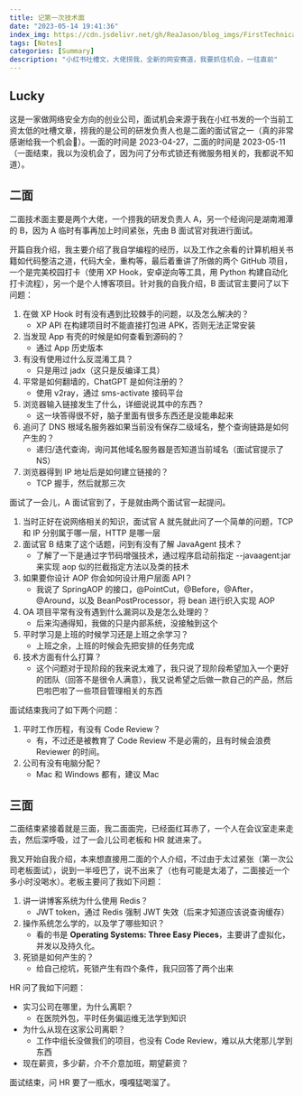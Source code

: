 ```yaml
---
title: 记第一次技术面
date: "2023-05-14 19:41:36"
index_img: https://cdn.jsdelivr.net/gh/ReaJason/blog_imgs/FirstTechnicalInterview_index_img.png
tags: [Notes]
categories: [Summary]
description: "小红书吐槽文，大佬捞我，全新的网安赛道，我要抓住机会，一往直前"
---
```


## Lucky

这是一家做网络安全方向的创业公司，面试机会来源于我在小红书发的一个当前工资太低的吐槽文章，捞我的是公司的研发负责人也是二面的面试官之一（真的非常感谢给我一个机会🥰）。一面的时间是 2023-04-27，二面的时间是 2023-05-11（一面结束，我以为没机会了，因为问了分布式锁还有微服务相关的，我都说不知道）。

## 二面

二面技术面主要是两个大佬，一个捞我的研发负责人 A，另一个经询问是湖南湘潭的 B，因为 A 临时有事再加上时间紧张，先由 B 面试官对我进行面试。

开篇自我介绍，我主要介绍了我自学编程的经历，以及工作之余看的计算机相关书籍如代码整洁之道，代码大全，重构等，最后着重讲了所做的两个 GitHub 项目，一个是完美校园打卡（使用 XP Hook，安卓逆向等工具，用 Python 构建自动化打卡流程），另一个是个人博客项目。针对我的自我介绍，B 面试官主要问了以下问题：

1. 在做 XP Hook 时有没有遇到比较棘手的问题，以及怎么解决的？
   - XP API 在构建项目时不能直接打包进 APK，否则无法正常安装
2. 当发现 App 有壳的时候是如何查看到源码的？
   - 通过 App 历史版本
3. 有没有使用过什么反混淆工具？
   - 只是用过 jadx（这只是反编译工具）
4. 平常是如何翻墙的，ChatGPT 是如何注册的？
   - 使用 v2ray，通过 sms-activate 接码平台
5. 浏览器输入链接发生了什么，详细说说其中的东西？
   - 这一块答得很不好，脑子里面有很多东西还是没能串起来
6. 追问了 DNS 根域名服务器如果当前没有保存二级域名，整个查询链路是如何产生的？
   - 递归/迭代查询，询问其他域名服务器是否知道当前域名（面试官提示了 NS）
7. 浏览器得到 IP 地址后是如何建立链接的？
   - TCP 握手，然后就那三次

面试了一会儿，A 面试官到了，于是就由两个面试官一起提问。

1. 当时正好在说网络相关的知识，面试官 A 就先就此问了一个简单的问题，TCP 和 IP 分别属于哪一层，HTTP 是哪一层
2. 面试官 B 结束了这个话题，问到有没有了解 JavaAgent 技术？
   - 了解了一下是通过字节码增强技术，通过程序启动前指定 --javaagent:jar 来实现 aop 似的拦截指定方法以及类的技术
3. 如果要你设计 AOP 你会如何设计用户层面 API？
   - 我说了 SpringAOP 的接口，@PointCut，@Before，@After， @Around，以及 BeanPostProcessor，将 bean 进行织入实现 AOP
4. OA 项目平常有没有遇到什么漏洞以及是怎么处理的？
   - 后来沟通得知，我做的只是内部系统，没接触到这个
5. 平时学习是上班的时候学习还是上班之余学习？
   - 上班之余，上班的时候会先把安排的任务完成
6. 技术方面有什么打算？
   - 这个问题对于现阶段的我来说太难了，我只说了现阶段希望加入一个更好的团队（回答不是很令人满意），我又说希望之后做一款自己的产品，然后巴啦巴啦了一些项目管理相关的东西

面试结束我问了如下两个问题：

1. 平时工作历程，有没有 Code Review？
   - 有，不过还是被教育了 Code Review 不是必需的，且有时候会浪费 Reviewer 的时间。
2. 公司有没有电脑分配？
   - Mac 和 Windows 都有，建议 Mac

## 三面

二面结束紧接着就是三面，我二面面完，已经面红耳赤了，一个人在会议室走来走去，然后深呼吸，过了一会儿公司老板和 HR 就进来了。

我又开始自我介绍，本来想直接用二面的个人介绍，不过由于太过紧张（第一次公司老板面试），说到一半哑巴了，说不出来了（也有可能是太渴了，二面接近一个多小时没喝水）。老板主要问了我如下问题：

1. 讲一讲博客系统为什么使用 Redis？
   - JWT token，通过 Redis 强制 JWT 失效（后来才知道应该说查询缓存）
2. 操作系统怎么学的，以及学了哪些知识？
   - 看的书是 **Operating Systems: Three Easy Pieces**，主要讲了虚拟化，并发以及持久化。
3. 死锁是如何产生的？
   - 给自己挖坑，死锁产生有四个条件，我只回答了两个出来

HR 问了我如下问题：

- 实习公司在哪里，为什么离职？
  - 在医院外包，平时任务偏运维无法学到知识
- 为什么从现在这家公司离职？
  - 工作中组长没做我们的项目，也没有 Code Review，难以从大佬那儿学到东西
- 现在薪资，多少薪，介不介意加班，期望薪资？

面试结束，问 HR 要了一瓶水，嘎嘎猛喝溜了。
